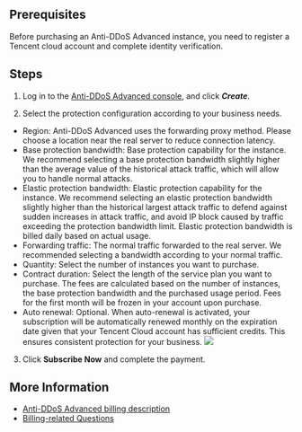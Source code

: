## Prerequisites

Before purchasing an Anti-DDoS Advanced instance, you need to register a Tencent cloud account and complete identity verification.

## Steps
1. Log in to the [Anti-DDoS Advanced console](https://console.cloud.tencent.com/dayu/bgpip), and click ***Create***.

2.  Select the protection configuration according to your business needs.
 - Region: Anti-DDoS Advanced uses the forwarding proxy method. Please choose a location near the real server to reduce connection latency.
 - Base protection bandwidth: Base protection capability for the instance. We recommend selecting a base protection bandwidth slightly higher than the average value of the historical attack traffic, which will allow you to handle normal attacks.
 - Elastic protection bandwidth: Elastic protection capability for the instance. We recommend selecting an elastic protection bandwidth slightly higher than the historical largest attack traffic to defend against sudden increases in attack traffic, and avoid IP block caused by traffic exceeding the protection bandwidth limit. Elastic protection bandwidth is billed daily based on actual usage. 
 - Forwarding traffic: The normal traffic forwarded to the real server. We recommended selecting a bandwidth according to your normal traffic.
 - Quantity: Select the number of instances you want to purchase.
 - Contract duration: Select the length of the service plan you want to purchase. The fees are calculated based on the number of instances, the base protection bandwidth and the purchased usage period. Fees for the first month will be frozen in your account upon purchase.
 - Auto renewal: Optional. When auto-renewal is activated, your subscription will be automatically renewed monthly on the expiration date given that your Tencent Cloud account has sufficient credits. This ensures consistent protection for your business.
 ![](https://main.qcloudimg.com/raw/51bc6f38505956e06133aa5db64c7dcd.png)

3. Click **Subscribe Now** and complete the payment.

## More Information

- [Anti-DDoS Advanced billing description](https://intl.cloud.tencent.com/document/product/297/17435)
- [Billing-related Questions](https://intl.cloud.tencent.com/document/product/297/16604)

